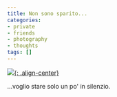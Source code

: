 ```yaml
---
title: Non sono sparito...
categories:
- private
- friends
- photography
- thoughts
tags: []
---
```

[![]({{site.url}}/images/luciano.jpg){: .align-center}]({{site.url}}/images/luciano.jpg)

...voglio stare solo un po' in silenzio.


